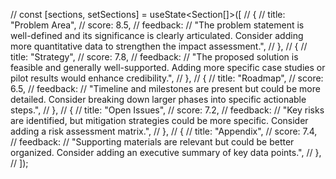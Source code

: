 // const [sections, setSections] = useState<Section[]>([
// {
// title: "Problem Area",
// score: 8.5,
// feedback:
// "The problem statement is well-defined and its significance is clearly articulated. Consider adding more quantitative data to strengthen the impact assessment.",
// },
// {
// title: "Strategy",
// score: 7.8,
// feedback:
// "The proposed solution is feasible and generally well-supported. Adding more specific case studies or pilot results would enhance credibility.",
// },
// {
// title: "Roadmap",
// score: 6.5,
// feedback:
// "Timeline and milestones are present but could be more detailed. Consider breaking down larger phases into specific actionable steps.",
// },
// {
// title: "Open Issues",
// score: 7.2,
// feedback:
// "Key risks are identified, but mitigation strategies could be more specific. Consider adding a risk assessment matrix.",
// },
// {
// title: "Appendix",
// score: 7.4,
// feedback:
// "Supporting materials are relevant but could be better organized. Consider adding an executive summary of key data points.",
// },
// ]);
